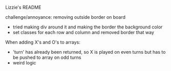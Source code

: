 Lizzie's README

challenge/annoyance: removing outside border on board
- tried making div around it and making the border the background color
- set classes for each row and column and removed border that way

When adding X's and O's to arrays:
- 'turn' has already been returned, so X is played on even turns but has to be pushed to array on odd turns
- weird logic
